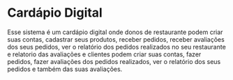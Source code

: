 # Cardápio Digital
Esse sistema é um cardápio digital onde donos de restaurante podem criar suas contas, cadastrar seus produtos, receber pedidos, receber avaliações dos seus pedidos, ver o relatório dos pedidos realizados no seu restaurante e relatorio das avaliações e clientes podem criar suas contas, fazer pedidos, fazer avaliações dos pedidos realizados, ver o relatório dos seus pedidos e também das suas avaliações.

